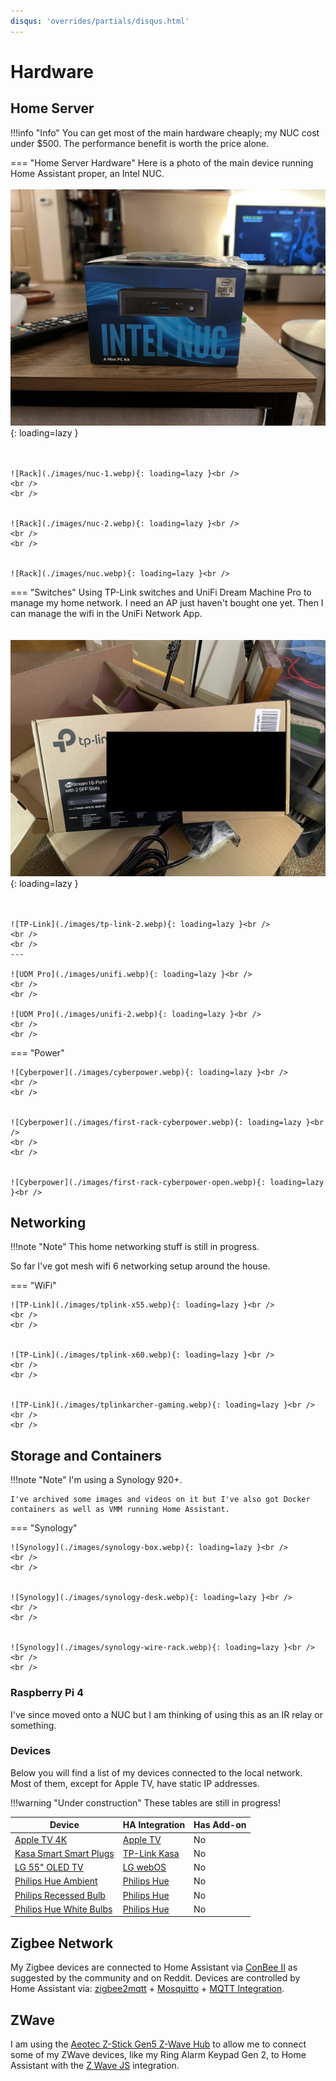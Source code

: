 ```yaml
---
disqus: 'overrides/partials/disqus.html'
---
```


# Hardware

## Home Server

!!!info "Info"
    You can get most of the main hardware cheaply; my NUC cost 
    under $500. The performance benefit is worth the price alone.

=== "Home Server Hardware"
     Here is a photo of the main device running Home Assistant proper, an Intel NUC. 
     <br />
     <br /> 
    ![Rack](./images/nuc-0.webp){: loading=lazy }<br />
    <br />
    <br />

    ![Rack](./images/nuc-1.webp){: loading=lazy }<br />
    <br />
    <br />


    ![Rack](./images/nuc-2.webp){: loading=lazy }<br />
    <br />
    <br />


    ![Rack](./images/nuc.webp){: loading=lazy }<br />

=== "Switches"
    Using TP-Link switches and UniFi Dream Machine Pro to manage my home network. I need an AP just haven't bought one yet. Then I can manage the wifi in the UniFi Network App.<br />
    <br />
    <br />
    ![TP-Link](./images/tp-link-1.webp){: loading=lazy }<br />
    <br />
    <br />
    
    ![TP-Link](./images/tp-link-2.webp){: loading=lazy }<br />
    <br />
    <br />
    --- 

    ![UDM Pro](./images/unifi.webp){: loading=lazy }<br />
    <br />
    <br />

    ![UDM Pro](./images/unifi-2.webp){: loading=lazy }<br />
    <br />
    <br />



=== "Power"

    ![Cyberpower](./images/cyberpower.webp){: loading=lazy }<br />
    <br />
    <br />


    ![Cyberpower](./images/first-rack-cyberpower.webp){: loading=lazy }<br />
    <br />
    <br />


    ![Cyberpower](./images/first-rack-cyberpower-open.webp){: loading=lazy }<br />


## Networking

!!!note "Note"
    This home networking stuff is still in progress.


So far I've got mesh wifi 6 networking setup around the house.

=== "WiFi"

    ![TP-Link](./images/tplink-x55.webp){: loading=lazy }<br />
    <br />
    <br />


    ![TP-Link](./images/tplink-x60.webp){: loading=lazy }<br />
    <br />
    <br />


    ![TP-Link](./images/tplinkarcher-gaming.webp){: loading=lazy }<br />
    <br />
    <br />

## Storage and Containers

!!!note "Note"
    I'm using a Synology 920+.

    I've archived some images and videos on it but I've also got Docker containers as well as VMM running Home Assistant.

=== "Synology"

    ![Synology](./images/synology-box.webp){: loading=lazy }<br />
    <br />
    <br />


    ![Synology](./images/synology-desk.webp){: loading=lazy }<br />
    <br />
    <br />


    ![Synology](./images/synology-wire-rack.webp){: loading=lazy }<br />
    <br />
    <br />


### Raspberry Pi 4

I've since moved onto a NUC but I am thinking of using this as an IR relay or something.


### Devices

Below you will find a list of my devices connected to the local network. Most of them, except for Apple TV, have static IP addresses.

!!!warning "Under construction"
    These tables are still in progress!

| Device                                        | HA Integration                | Has Add-on |
| --------------------------------------------- | ----------------------------- | ---------- |
| [Apple TV 4K](apple-tv)                       | [Apple TV](ha-apple-tv)       | No         |
| [Kasa Smart Smart Plugs](kasa-smart-plugs)    | [TP-Link Kasa](kasa-smart)    | No         |
| [LG 55" OLED TV](tv)                          | [LG webOS](ha-lg-webos)       | No         |
| [Philips Hue Ambient](philips-hue-ambient)    | [Philips Hue](ha-philips-hue) | No         |
| [Philips Recessed Bulb](philips-hue-recessed) | [Philips Hue](ha-philips-hue) | No         |
| [Philips Hue White Bulbs](philips-hue-white)  | [Philips Hue](ha-philips-hue) | No         |



[apple-tv]: https://www.apple.com/apple-tv-4k/
[kasa-smart-plugs]: https://www.amazon.com/gp/product/B08LN3C7WK/ref=ppx_yo_dt_b_search_asin_title?ie=UTF8
[tv]: https://www.lg.com/us/tvs/lg-oled55c1pub-oled-4k-tvq67r-55-inch-qled-4k-smart-tv-qe55q67rauxua/
[pi]: https://www.raspberrypi.org/products/raspberry-pi-4-model-b/
[philips-hue-ambient]: https://www.yeelight.com/en_US/product/lemon2-color
[philips-hue-recessed]: https://www.amazon.com/gp/product/B07QV9X5W6/ref=ppx_yo_dt_b_search_asin_title?ie=UTF8&psc=1
[philips-hue-white]: hhttps://www.amazon.com/gp/product/B07QWB3J8W/ref=ppx_yo_dt_b_search_asin_title?ie=UTF8&psc=1
[philips-hue-motion]: https://www.amazon.com/gp/product/B01KJYSOGI/ref=ppx_yo_dt_b_search_asin_title?ie=UTF8&psc=1
[ps5]: https://www.playstation.com/en-us/ps5/?smcid=other:en-us:blank:primary%20nav:msg-hardware:ps5
[xbox]: https://www.xbox.com/en-US/consoles/xbox-series-x?xr=shellnav#purchase
[roborock-s5]: https://www.amazon.com/gp/product/B07YC74CYL/ref=ppx_yo_dt_b_search_asin_title?ie=UTF8&psc=1
[roborock-s6-pure]: https://www.amazon.com/gp/product/B08BC1RJRV/ref=ppx_yo_dt_b_search_asin_title?ie=UTF8&psc=1
[humidifier]: https://www.amazon.com/gp/product/B08HS45N13/ref=ppx_yo_dt_b_search_asin_title?ie=UTF8&psc=1
[air-purifier-h]: https://www.amazon.com/gp/product/B08TMVCKCG/ref=ppx_yo_dt_b_search_asin_title?ie=UTF8&psc=1
[air-purifier-c]: https://www.amazon.com/gp/product/B094DY2616/ref=ppx_yo_dt_b_search_asin_title?ie=UTF8
[google-nest-hub-max]: https://store.google.com/product/google_nest_hub_max?hl=en-US
[google-nest-hub]: https://store.google.com/product/nest_hub_2nd_gen?hl=en-US
[google-nest-mini]: https://store.google.com/us/product/google_nest_mini
[echo]: https://www.amazon.com/gp/product/B085HK4KL6/ref=ppx_yo_dt_b_search_asin_title?ie=UTF8

[homekit]: https://www.home-assistant.io/integrations/homekit_controller/
[ha-philips-hue]: https://www.home-assistant.io/integrations/hue/
[ps5-mqtt]: https://github.com/FunkeyFlo/ps5-mqtt
[cast]: https://www.home-assistant.io/integrations/cast/
[xiaomi-miio]: https://www.home-assistant.io/integrations/xiaomi_miio/
[xiaomi_airpurifier]: https://github.com/syssi/xiaomi_airpurifier
[ha-apple-tv]: https://www.home-assistant.io/integrations/apple_tv/
[ha-lg-webos]: https://www.home-assistant.io/integrations/webostv/
[kasa-smart]: https://www.home-assistant.io/integrations/tplink/
[esphome]: https://www.home-assistant.io/integrations/esphome/

## Zigbee Network

My Zigbee devices are connected to Home Assistant via [ConBee II](https://www.amazon.com/gp/product/B07PZ7ZHG5/ref=ppx_yo_dt_b_search_asin_title?ie=UTF8) as suggested by the community and on Reddit. Devices are controlled by Home Assistant via: [zigbee2mqtt](https://www.zigbee2mqtt.io/) + [Mosquitto](https://mosquitto.org/) + [MQTT Integration](https://www.home-assistant.io/integrations/mqtt/).

## ZWave

I am using the [Aeotec Z-Stick Gen5 Z-Wave Hub](https://www.amazon.com/gp/product/B00X0AWA6E/ref=ppx_yo_dt_b_search_asin_title?ie=UTF8) to allow me to connect some of my ZWave devices, like my Ring Alarm Keypad Gen 2, to Home Assistant with the [Z Wave JS](https://www.home-assistant.io/integrations/zwave_js/) integration.


<!-- ### Devices

| Device                                                         | Quantity | Notes                                            |
| :------------------------------------------------------------- | :------: | :----------------------------------------------- |
| [Aqara Smart LED Bulb 9W][aqara-bulb]                          |    5     | Ceiling and Main lights                          |
| [Aqara Motion Sensor][aqara-motion]                            |    2     | Detecting motions in both rooms                  |
| [Aqara Magic Cube Controller][aqara-cube]                      |    1     | Controlling lights, scenes and modes             |
| [Aqara Conditions Sensor][aqara-conditions]                    |    1     | Internal temperature, humidity and pressure data |
| [Aqara Contact Sensor][aqara-contact]                          |    1     | Detection front door opening                     |
| [Aqara Single Switch Module T1 (without neutral)][aqara-relay] |    1     | Switching corridor light                         |
| [MiJia Conditions Sensor][mija-conditions]                     |    1     | Internal temperature and humidity data           |
| [Tuya Smart ZigBee Radiator][tuya-trv]                         |    2     | Adjusting heaters temperature                    |
| [Lonsonho 2-Gang Switch 2 (without neutral)][lonsonho-switch]  |    1     | Switching kitchen lights    -->





